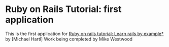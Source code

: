 # Ruby on Rails Tutorial: first application

This is the first application for 
[Ruby on rails tutorial: Learn rails by example*](http://railstutorial.org/)
by [Michael Hartl]
Work being completed by Mike Westwood   